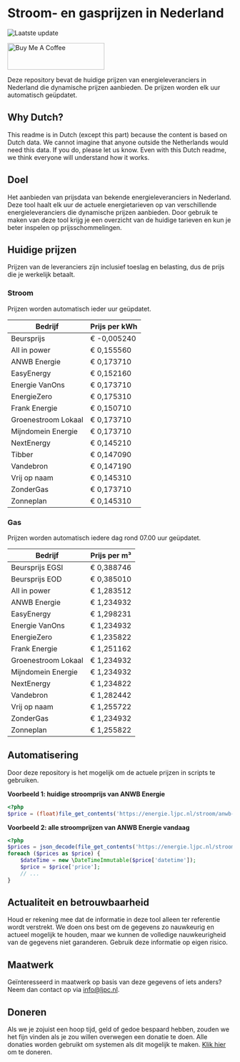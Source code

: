 # Stroom- en gasprijzen in Nederland

![Laatste update](https://img.shields.io/badge/laatste%20update-2024--08--11%2016%3A00%20CET-brightgreen)

<a href="https://www.buymeacoffee.com/Lars-" target="_blank"><img src="https://cdn.buymeacoffee.com/buttons/v2/default-orange.png" alt="Buy Me A Coffee" height="60" style="height: 60px !important;width: 217px !important;" ></a>

Deze repository bevat de huidige prijzen van energieleveranciers in Nederland die dynamische prijzen aanbieden. De prijzen worden elk uur automatisch geüpdatet.

## Why Dutch?

This readme is in Dutch (except this part) because the content is based on Dutch data. We cannot imagine that anyone outside the Netherlands would need this data. If you do, please let us know. Even with this Dutch readme, we think
everyone will understand how it works.

## Doel

Het aanbieden van prijsdata van bekende energieleveranciers in Nederland. Deze tool haalt elk uur de actuele energietarieven op van verschillende energieleveranciers die dynamische prijzen aanbieden. Door gebruik te maken van deze tool
krijg je een overzicht van de huidige tarieven en kun je beter inspelen op prijsschommelingen.

## Huidige prijzen

Prijzen van de leveranciers zijn inclusief toeslag en belasting, dus de prijs die je werkelijk betaalt.

### Stroom

Prijzen worden automatisch ieder uur geüpdatet.

 Bedrijf | Prijs per kWh 
---------|---------------
Beursprijs | € -0,005240
All in power | € 0,155560
ANWB Energie | € 0,173710
EasyEnergy | € 0,152160
Energie VanOns | € 0,173710
EnergieZero | € 0,175310
Frank Energie | € 0,150710
Groenestroom Lokaal | € 0,173710
Mijndomein Energie | € 0,173710
NextEnergy | € 0,145210
Tibber | € 0,147090
Vandebron | € 0,147190
Vrij op naam | € 0,145310
ZonderGas | € 0,173710
Zonneplan | € 0,145310


### Gas

Prijzen worden automatisch iedere dag rond 07.00 uur geüpdatet.

 Bedrijf | Prijs per m³ 
---------|--------------
Beursprijs EGSI | € 0,388746
Beursprijs EOD | € 0,385010
All in power | € 1,283512
ANWB Energie | € 1,234932
EasyEnergy | € 1,298231
Energie VanOns | € 1,234932
EnergieZero | € 1,235822
Frank Energie | € 1,251162
Groenestroom Lokaal | € 1,234932
Mijndomein Energie | € 1,234932
NextEnergy | € 1,234822
Vandebron | € 1,282442
Vrij op naam | € 1,255722
ZonderGas | € 1,234932
Zonneplan | € 1,255822


## Automatisering

Door deze repository is het mogelijk om de actuele prijzen in scripts te gebruiken.

**Voorbeeld 1: huidige stroomprijs van ANWB Energie**

```php
<?php
$price = (float)file_get_contents('https://energie.ljpc.nl/stroom/anwb-energie-nu.txt');

```

**Voorbeeld 2: alle stroomprijzen van ANWB Energie vandaag**

```php
<?php
$prices = json_decode(file_get_contents('https://energie.ljpc.nl/stroom/all-in-power-vandaag.json'),true);
foreach ($prices as $price) {
    $dateTime = new \DateTimeImmutable($price['datetime']);
    $price = $price['price'];
    // ...
}
```

## Actualiteit en betrouwbaarheid

Houd er rekening mee dat de informatie in deze tool alleen ter referentie wordt verstrekt. We doen ons best om de gegevens zo nauwkeurig en actueel mogelijk te houden, maar we kunnen de volledige nauwkeurigheid van de gegevens niet
garanderen. Gebruik deze informatie op eigen risico.

## Maatwerk

Geïnteresseerd in maatwerk op basis van deze gegevens of iets anders? Neem dan contact op
via [info@ljpc.nl](mailto:info@ljpc.nl?subject=Energie%20prijzen).

## Doneren

Als we je zojuist een hoop tijd, geld of gedoe bespaard hebben, zouden we het fijn vinden als je zou willen overwegen een
donatie te doen. Alle donaties worden gebruikt om systemen als dit mogelijk te
maken. [Klik hier](https://www.buymeacoffee.com/Lars-) om te doneren.
